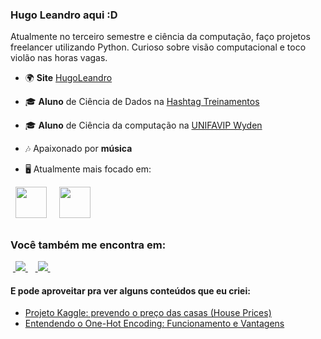### Hugo Leandro aqui :D
Atualmente no terceiro semestre e ciência da computação, faço projetos freelancer utilizando Python. Curioso sobre visão computacional e toco violão nas horas vagas.

- 🌍 **Site**  [HugoLeandro](https://hugoleandro.up.railway.app/)

- 🎓 **Aluno** de Ciência de Dados na [Hashtag Treinamentos](https://www.hashtagtreinamentos.com/)
- 🎓 **Aluno** de Ciência da computação na [UNIFAVIP Wyden](https://www.wyden.com.br/)
- 🎶 Apaixonado por **música**

- 🖥️ Atualmente mais focado em:
<div style="display: inline">
  &nbsp;&nbsp;<img width='50' height='50' src="https://cdn.jsdelivr.net/gh/devicons/devicon/icons/python/python-original.svg" />&nbsp;&nbsp;
  &nbsp;&nbsp;<img width='50' height='50' src="https://cdn.jsdelivr.net/gh/devicons/devicon/icons/r/r-original.svg" />&nbsp;&nbsp;&nbsp;
</div> 

##

### Você também me encontra em:

&nbsp;<a href="https://www.linkedin.com/in/hugo-leandro-85b229169/">
  <img src="https://img.shields.io/badge/linkedin-%230077B5.svg?style=for-the-badge&logo=linkedin&logoColor=white">
</a>&nbsp;
&nbsp;<a href="https://medium.com/@leandrolimahugo">
  <img src="https://img.shields.io/badge/Medium-12100E?style=for-the-badge&logo=medium&logoColor=white">
</a>&nbsp;


#### E pode aproveitar pra ver alguns conteúdos que eu criei:
- <a href="https://github.com/HugoLeandro/House-Prices">
    Projeto Kaggle: prevendo o preço das casas (House Prices)
  </a>
  
- <a href="https://medium.com/@leandrolimahugo/entendendo-o-one-hot-encoding-funcionamento-e-vantagens-e93ff3a5efe6">
    Entendendo o One-Hot Encoding: Funcionamento e Vantagens
  </a>

